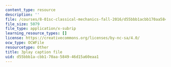 ```yaml
---
content_type: resource
description: ''
file: /courses/8-01sc-classical-mechanics-fall-2016/d55bbb1acbb170aa584946d15a60eaa1_uo86ir31pn0.srt
file_size: 5079
file_type: application/x-subrip
learning_resource_types: []
license: https://creativecommons.org/licenses/by-nc-sa/4.0/
ocw_type: OCWFile
resourcetype: Other
title: 3play caption file
uid: d55bbb1a-cbb1-70aa-5849-46d15a60eaa1
---
```

